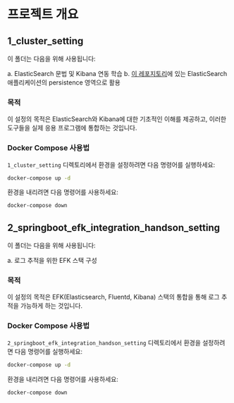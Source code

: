# 프로젝트 개요

## 1_cluster_setting

이 폴더는 다음을 위해 사용됩니다:

a. ElasticSearch 문법 및 Kibana 연동 학습
b. [이 레포지토리](https://github.com/dev-library/sd_day2_esbaseapp.git)에 있는 ElasticSearch 애플리케이션의 persistence 영역으로 활용

### 목적
이 설정의 목적은 ElasticSearch와 Kibana에 대한 기초적인 이해를 제공하고, 이러한 도구들을 실제 응용 프로그램에 통합하는 것입니다.

### Docker Compose 사용법
`1_cluster_setting` 디렉토리에서 환경을 설정하려면 다음 명령어를 실행하세요:
```bash
docker-compose up -d
```
환경을 내리려면 다음 명령어를 사용하세요:
```bash
docker-compose down
```

## 2_springboot_efk_integration_handson_setting

이 폴더는 다음을 위해 사용됩니다:

a. 로그 추적을 위한 EFK 스택 구성

### 목적
이 설정의 목적은 EFK(Elasticsearch, Fluentd, Kibana) 스택의 통합을 통해 로그 추적을 가능하게 하는 것입니다.

### Docker Compose 사용법
`2_springboot_efk_integration_handson_setting` 디렉토리에서 환경을 설정하려면 다음 명령어를 실행하세요:
```bash
docker-compose up -d
```
환경을 내리려면 다음 명령어를 사용하세요:
```bash
docker-compose down
```
